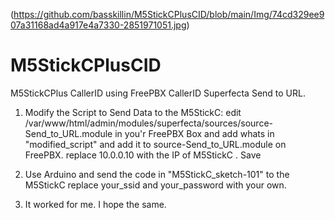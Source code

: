 
 (https://github.com/basskillin/M5StickCPlusCID/blob/main/Img/74cd329ee907a31168ad4a917e4a7330-2851971051.jpg)


# M5StickCPlusCID
M5StickCPlus CallerID using FreePBX CallerID Superfecta Send to URL.

1. Modify the Script to Send Data to the M5StickC:
edit  /var/www/html/admin/modules/superfecta/sources/source-Send_to_URL.module in you'r FreePBX Box
and add whats in "modified_script" and add it to source-Send_to_URL.module on FreePBX.
replace 10.0.0.10 with the IP of M5StickC . Save

3.  Use Arduino and send the code in "M5StickC_sketch-101" to the M5StickC replace your_ssid and your_password
with your own.

5. It worked for me. I hope the same.   
